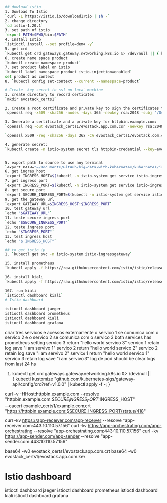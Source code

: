 
```bash
## dowload istio 
1. Dowload To Istio
`curl -L https://istio.io/downloadIstio | sh -`
2. change directory
`cd istio-1.20.1`
3. set path of istio
`export PATH=$PWD/bin:$PATH`
4. Install Istio
`istioctl install --set profile=demo -y`
5. get crd
`kubectl get crd gateways.gateway.networking.k8s.io &> /dev/null || { kubectl kustomize "github.com/kubernetes-sigs/gateway-api/config/crd?ref=v1.0.0" | kubectl apply -f -; }`
6. create name space product
`kubectl create namespace product`
7. set product label on istio
`kubectl label namespace product istio-injection=enabled`
set product as context
8. `kubectl config set-context --current --namespace=product`

# Create  key secret to ssl on local machine
1. create directory to record certicates
`mkdir evostack_certs1`

2. Create a root certificate and private key to sign the certificates for your services:
`openssl req -x509 -sha256 -nodes -days 365 -newkey rsa:2048 -subj '/O=evostack Inc./CN=evostack.com' -keyout evostack_certs1/evostack.com.key -out evostack_certs1/evostack.com.crt`

3. Generate a certificate and a private key for httpbin.example.com:
`openssl req -out evostack_certs1/evostack.app.com.csr -newkey rsa:2048 -nodes -keyout evostack_certs1/evostack.app.com.key -subj "/CN=evostack.app.com/O=httpbin organization"`

`openssl x509 -req -sha256 -days 365 -CA evostack_certs1/evostack.com.crt -CAkey evostack_certs1/evostack.com.key -set_serial 0 -in evostack_certs1/evostack.app.com.csr -out evostack_certs1/evostack.app.com.crt`

4. generate secret:
`kubectl create -n istio-system secret tls httpbin-credential --key=evostack_certs1/evostack.app.com.key --cert=evostack_certs1/evostack.app.com.crt`


5. export path to source to use any terminal
`export PATH="~/Documents/GitHub/big-data-with-kubernetes/kubernetes/istio-1.20.1/bin"`
6. get ingres_host
`export INGRESS_HOST=$(kubectl -n istio-system get service istio-ingressgateway -o jsonpath='{.status.loadBalancer.ingress[0].ip}')`
7. get ingress port
`export INGRESS_PORT=$(kubectl -n istio-system get service istio-ingressgateway -o jsonpath='{.spec.ports[?(@.name=="http2")].port}')`
8. get secure port 
`export SECURE_INGRESS_PORT=$(kubectl -n istio-system get service istio-ingressgateway -o jsonpath='{.spec.ports[?(@.name=="https")].port}')`
9. get the gateway url
`export GATEWAY_URL=$INGRESS_HOST:$INGRESS_PORT`
10. test gateway url
`echo "$GATEWAY_URL"`
11. teste secure ingress port
`echo "$SECURE_INGRESS_PORT"`
12. teste ingress port
`echo "$INGRESS_PORT"`
13. test ingress host
`echo "$ INGRESS_HOST"`

## to get istio ip
1. `kubectl get svc -n istio-system istio-ingressgateway`

15. install prometheus
`kubectl apply -f https://raw.githubusercontent.com/istio/istio/release-1.20/samples/addons/prometheus.yaml`

16. install kiali 
`kubectl apply -f https://raw.githubusercontent.com/istio/istio/release-1.20/samples/addons/kiali.yaml`

167. run kiali 
`istioctl dashboard kiali`
# Istio dashboard

istioctl dashboard jaeger
istioctl dashboard prometheus
istioctl dashboard kiali
istioctl dashboard grafana
```

criar tres servicos
e acessos externamente
o servico 1 se comunica com o servico 2 e o servico 2 se comunica com o servico 3
both services has prometheus setting
servico 3 return "hello world servico 3"
servico 1 retain log save "i am servivo 1"
servico 2 return "hello world servico 2"
servico 2 retain log save "i am servivo 2"
servico 1 return "hello world servico 1"
servico 3 retain log save "i am servivo 3"
log de pod should be clear logs from last 24 hs



1. kubectl get crd gateways.gateway.networking.k8s.io &> /dev/null || \
  { kubectl kustomize "github.com/kubernetes-sigs/gateway-api/config/crd?ref=v1.0.0" | kubectl apply -f -; }







curl -v -HHost:httpbin.example.com --resolve "httpbin.example.com:$SECURE_INGRESS_PORT:$INGRESS_HOST" \
  --cacert example_certs1/example.com.crt "https://httpbin.example.com:$SECURE_INGRESS_PORT/status/418"



curl -kv https://app-receiver.com/app-receiver --resolve "app-receiver.com:443:10.110.57.156"
curl -kv https://app-orchestrating.com/app-orchestrating --resolve "app-orchestrating.com:443:10.110.57.156"
curl -kv https://app-sender.com/app-sender --resolve "app-sender.com:443:10.110.57.156"



base64 -w0 evostack_certs1/evostack.app.com.crt
base64 -w0 evostack_certs1/evostack.app.com.key


# Istio dashboard

istioctl dashboard jaeger
istioctl dashboard prometheus
istioctl dashboard kiali
istioctl dashboard grafana